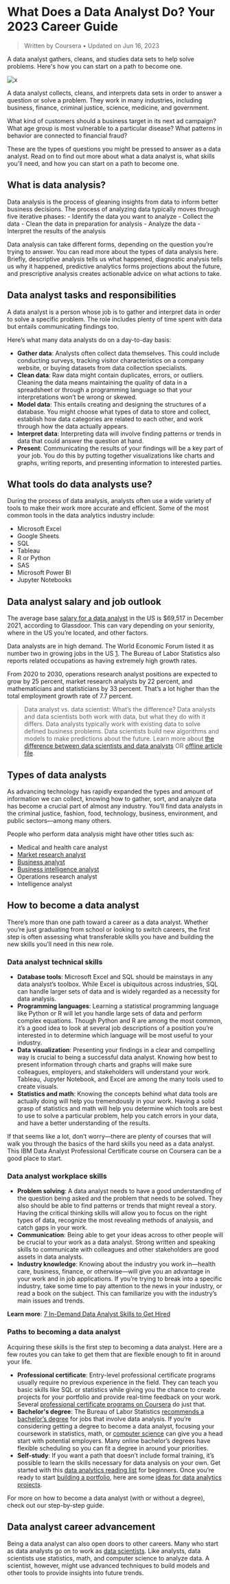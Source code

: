 # What Does a Data Analyst Do? Your 2023 Career Guide

> Written by Coursera • Updated on Jun 16, 2023

A data analyst gathers, cleans, and studies data sets to help solve problems. Here's how you can start on a path to become one.

![x](https://d3njjcbhbojbot.cloudfront.net/api/utilities/v1/imageproxy/https://images.ctfassets.net/wp1lcwdav1p1/1zPto5S1K55iCLiSWdlmKB/cc15e59dd1c8f3465e32f50e41d2a00f/GettyImages-1387361694.jpg?w=1500&h=680&q=60&fit=fill&f=faces&fm=jpg&fl=progressive&auto=format%2Ccompress&dpr=1&w=1000&h=)

A data analyst collects, cleans, and interprets data sets in order to answer a question or solve a problem. They work in many industries, including business, finance, criminal justice, science, medicine, and government.

What kind of customers should a business target in its next ad campaign? What age group is most vulnerable to a particular disease? What patterns in behavior are connected to financial fraud?

These are the types of questions you might be pressed to answer as a data analyst. Read on to find out more about what a data analyst is, what skills you'll need, and how you can start on a path to become one.

## What is data analysis?

Data analysis is the process of gleaning insights from data to inform better business decisions. The process of analyzing data typically moves through five iterative phases:
    - Identify the data you want to analyze
    - Collect the data
    - Clean the data in preparation for analysis
    - Analyze the data
    - Interpret the results of the analysis

Data analysis can take different forms, depending on the question you’re trying to answer. You can read more about the types of data analysis here. Briefly, descriptive analysis tells us what happened, diagnostic analysis tells us why it happened, predictive analytics forms projections about the future, and prescriptive analysis creates actionable advice on what actions to take.

## Data analyst tasks and responsibilities

A data analyst is a person whose job is to gather and interpret data in order to solve a specific problem. The role includes plenty of time spent with data but entails communicating findings too.

Here’s what many data analysts do on a day-to-day basis:

- **Gather data**: Analysts often collect data themselves. This could include conducting surveys, tracking visitor characteristics on a company website, or buying datasets from data collection specialists.
- **Clean data**: Raw data might contain duplicates, errors, or outliers. Cleaning the data means maintaining the quality of data in a spreadsheet or through a programming language so that your interpretations won’t be wrong or skewed.
- **Model data**: This entails creating and designing the structures of a database. You might choose what types of data to store and collect, establish how data categories are related to each other, and work through how the data actually appears.
- **Interpret data**: Interpreting data will involve finding patterns or trends in data that could answer the question at hand.
- **Present**: Communicating the results of your findings will be a key part of your job. You do this by putting together visualizations like charts and graphs, writing reports, and presenting information to interested parties.

## What tools do data analysts use?

During the process of data analysis, analysts often use a wide variety of tools to make their work more accurate and efficient. Some of the most common tools in the data analytics industry include:

- Microsoft Excel
- Google Sheets
- SQL
- Tableau
- R or Python
- SAS
- Microsoft Power BI
- Jupyter Notebooks

## Data analyst salary and job outlook

The average base [salary for a data analyst](https://www.coursera.org/articles/how-much-do-data-analysts-make-salary-guide) in the US is $69,517 in December 2021, according to Glassdoor. This can vary depending on your seniority, where in the US you’re located, and other factors.

Data analysts are in high demand. The World Economic Forum listed it as number two in growing jobs in the US [1](https://www3.weforum.org/docs/WEF_Future_of_Jobs_2020.pdf). The Bureau of Labor Statistics also reports related occupations as having extremely high growth rates.

From 2020 to 2030, operations research analyst positions are expected to grow by 25 percent, market research analysts by 22 percent, and mathematicians and statisticians by 33 percent. That’s a lot higher than the total employment growth rate of 7.7 percent.

> Data analyst vs. data scientist: What’s the difference?
> Data analysts and data scientists both work with data, but what they do with it differs. Data analysts typically work with existing data to solve defined business problems. Data scientists build new algorithms and models to make predictions about the future. Learn more about [the difference between data scientists and data analysts](https://www.coursera.org/articles/data-analyst-vs-data-scientist-whats-the-difference) OR [offline article file](./data-analyst-vs-data-scientist_the-difference.md).

## Types of data analysts

As advancing technology has rapidly expanded the types and amount of information we can collect, knowing how to gather, sort, and analyze data has become a crucial part of almost any industry. You’ll find data analysts in the criminal justice, fashion, food, technology, business, environment, and public sectors—among many others.

People who perform data analysis might have other titles such as:

- Medical and health care analyst
- [Market research analyst](https://www.coursera.org/articles/market-research-analyst)
- [Business analyst](https://www.coursera.org/articles/what-does-a-business-analyst-do-and-how-to-become-one)
- [Business intelligence analyst](https://www.coursera.org/articles/business-intelligence-analysts-what-they-are-and-how-to-become-one)
- Operations research analyst
- Intelligence analyst

## How to become a data analyst

There’s more than one path toward a career as a data analyst. Whether you’re just graduating from school or looking to switch careers, the first step is often assessing what transferable skills you have and building the new skills you’ll need in this new role.

### Data analyst technical skills

- **Database tools**:  Microsoft Excel and SQL should be mainstays in any data analyst’s toolbox. While Excel is ubiquitous across industries, SQL can handle larger sets of data and is widely regarded as a necessity for data analysis.
- **Programming languages**: Learning a statistical programming language like Python or R will let you handle large sets of data and perform complex equations. Though Python and R are among the most common, it’s a good idea to look at several job descriptions of a position you’re interested in to determine which language will be most useful to your industry.
- **Data visualization**: Presenting your findings in a clear and compelling way is crucial to being a successful data analyst. Knowing how best to present information through charts and graphs will make sure colleagues, employers, and stakeholders will understand your work. Tableau, Jupyter Notebook, and Excel are among the many tools used to create visuals.
- **Statistics and math**: Knowing the concepts behind what data tools are actually doing will help you tremendously in your work. Having a solid grasp of statistics and math will help you determine which tools are best to use to solve a particular problem, help you catch errors in your data, and have a better understanding of the results.

If that seems like a lot, don’t worry—there are plenty of courses that will walk you through the basics of the hard skills you need as a data analyst. This IBM Data Analyst Professional Certificate course on Coursera can be a good place to start.

### Data analyst workplace skills

- **Problem solving**: A data analyst needs to have a good understanding of the question being asked and the problem that needs to be solved. They also should be able to find patterns or trends that might reveal a story. Having the critical thinking skills will allow you to focus on the right types of data, recognize the most revealing methods of analysis, and catch gaps in your work.
- **Communication**: Being able to get your ideas across to other people will be crucial to your work as a data analyst. Strong written and speaking skills to communicate with colleagues and other stakeholders are good assets in data analysts.
- **Industry knowledge**: Knowing about the industry you work in—health care, business, finance, or otherwise—will give you an advantage in your work and in job applications. If you’re trying to break into a specific industry, take some time to pay attention to the news in your industry, or read a book on the subject. This can familiarize you with the industry’s main issues and trends.

**Learn more**: [7 In-Demand Data Analyst Skills to Get Hired](https://www.coursera.org/articles/in-demand-data-analyst-skills-to-get-hired)

### Paths to becoming a data analyst

Acquiring these skills is the first step to becoming a data analyst. Here are a few routes you can take to get them that are flexible enough to fit in around your life.

- **Professional certificate**: Entry-level professional certificate programs usually require no previous experience in the field. They can teach you basic skills like SQL or statistics while giving you the chance to create projects for your portfolio and provide real-time feedback on your work. Several [professional certificate programs on Coursera](https://www.coursera.org/professional-certificates) do just that.
- **Bachelor's degree**: The Bureau of Labor Statistics [recommends a bachelor’s degree](https://www.coursera.org/degrees/unt-online-bachelor-completion) for jobs that involve data analysis. If you’re considering getting a degree to become a data analyst, focusing your coursework in statistics, math, or [computer science](https://www.coursera.org/degrees/bachelor-of-science-computer-science-london) can give you a head start with potential employers. Many online bachelor’s degrees have flexible scheduling so you can fit a degree in around your priorities.
- **Self-study**: If you want a path that doesn’t include formal training, it’s possible to learn the skills necessary for data analysis on your own. Get started with this [data analytics reading list](https://www.coursera.org/articles/data-analytics-books-for-beginners) for beginners. Once you’re ready to start [building a portfolio](https://www.coursera.org/articles/how-to-build-a-data-analyst-portfolio), here are some [ideas for data analytics projects](https://www.coursera.org/articles/data-analytics-projects-for-beginners).

For more on how to become a data analyst (with or without a degree), check out our step-by-step guide.

## Data analyst career advancement

Being a data analyst can also open doors to other careers. Many who start as data analysts go on to work as [data scientists](https://www.coursera.org/articles/what-is-a-data-scientist). Like analysts, data scientists use statistics, math, and computer science to analyze data. A scientist, however, might use advanced techniques to build models and other tools to provide insights into future trends.
